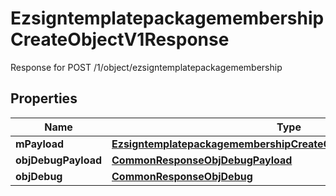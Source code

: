 

# EzsigntemplatepackagemembershipCreateObjectV1Response

Response for POST /1/object/ezsigntemplatepackagemembership

## Properties

| Name | Type | Description | Notes |
|------------ | ------------- | ------------- | -------------|
|**mPayload** | [**EzsigntemplatepackagemembershipCreateObjectV1ResponseMPayload**](EzsigntemplatepackagemembershipCreateObjectV1ResponseMPayload.md) |  |  |
|**objDebugPayload** | [**CommonResponseObjDebugPayload**](CommonResponseObjDebugPayload.md) |  |  [optional] |
|**objDebug** | [**CommonResponseObjDebug**](CommonResponseObjDebug.md) |  |  [optional] |



